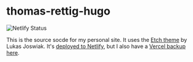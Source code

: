 # thomas-rettig-hugo
![Netlify Status](https://api.netlify.com/api/v1/badges/9a5ef953-7d9e-41a3-af73-7382a25bae5b/deploy-status)

This is the source socde for my personal site. It uses the [Etch theme](https://github.com/LukasJoswiak/etch) by Lukas Joswiak. It's [deployed to Netlify](https://thms.netlify.app/), but I also have a [Vercel backup here](https://thomas-rettig-hugo-j2dxtxu1y-thomasrettig.vercel.app/).
